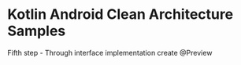 # Kotlin Android Clean Architecture Samples
Fifth step - Through interface implementation create @Preview